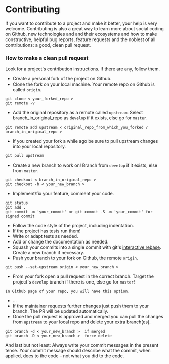 Contributing
============
If you want to contribute to a project and make it better, your help is very welcome. Contributing is also a great way to learn more about social coding on Github, new technologies and and their ecosystems and how to make constructive, helpful bug reports, feature requests and the noblest of all contributions: a good, clean pull request.

### How to make a clean pull request

Look for a project's contribution instructions. If there are any, follow them.

- Create a personal fork of the project on Github.
- Clone the fork on your local machine. Your remote repo on Github is called `origin`.
```
git clone < your_forked_repo >
git remote -v
```
- Add the original repository as a remote called `upstream`. Select branch_in_original_repo as `develop` if it exists, else go for `master`.
```
git remote add upstream < original_repo_from_which_you_forked / branch_in_original_repo >
```
- If you created your fork a while ago be sure to pull upstream changes into your local repository.
```
git pull upstream
```
- Create a new branch to work on! Branch from `develop` if it exists, else from `master`.
```
git checkout < branch_in_original_repo >
git checkout -b < your_new_branch >
```
- Implement/fix your feature, comment your code.
```
git status
git add .
git commit -m 'your_commit' or git commit -S -m 'your_commit' for signed commit
```
- Follow the code style of the project, including indentation.
- If the project has tests run them!
- Write or adapt tests as needed.
- Add or change the documentation as needed.
- Squash your commits into a single commit with git's [interactive rebase](https://help.github.com/articles/interactive-rebase). Create a new branch if necessary.
- Push your branch to your fork on Github, the remote `origin`.
```
git push --set-upstream origin < your_new_branch >
```
- From your fork open a pull request in the correct branch. Target the project's `develop` branch if there is one, else go for `master`!
```
In Github page of your repo, you will have this option.
```
- …
- If the maintainer requests further changes just push them to your branch. The PR will be updated automatically.
- Once the pull request is approved and merged you can pull the changes from `upstream` to your local repo and delete
your extra branch(es).
```
git branch -d < your_new_branch >  if merged
git branch -D < your_new_branch >  force delete
```

And last but not least: Always write your commit messages in the present tense. Your commit message should describe what the commit, when applied, does to the code – not what you did to the code.
